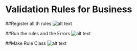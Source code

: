 # Validation Rules for Business

##Register all th rules
![alt text](https://raw.githubusercontent.com/bteixeira691/ValidationBusinessRulesImg/Photo1.PNG)

##Run the rules and the Errors
![alt text](https://raw.githubusercontent.com/bteixeira691/ValidationBusinessRulesImg/Photo2.PNG)

##Make Rule Class
![alt text](https://raw.githubusercontent.com/bteixeira691/ValidationBusinessRulesImg/Photo3.PNG)
